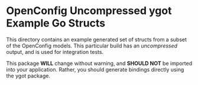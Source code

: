 # OpenConfig Uncompressed ygot Example Go Structs

This directory contains an example generated set of structs from a subset of the
OpenConfig models. This particular build has an *uncompressed* output, and is
used for integration tests.

This package **WILL** change without warning, and **SHOULD NOT** be imported
into your application. Rather, you should generate bindings directly using the
ygot package.
